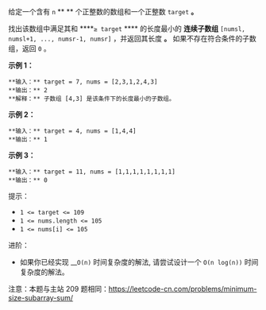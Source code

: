 给定一个含有 `n` ** ** 个正整数的数组和一个正整数 `target` **。**

找出该数组中满足其和 ****`≥ target` **** 的长度最小的 **连续子数组**  `[numsl, numsl+1, ...,
numsr-1, numsr]` ，并返回其长度 **。** 如果不存在符合条件的子数组，返回 `0` 。



**示例 1：**

    
    
    **输入：** target = 7, nums = [2,3,1,2,4,3]
    **输出：** 2
    **解释：** 子数组 [4,3] 是该条件下的长度最小的子数组。
    

**示例 2：**

    
    
    **输入：** target = 4, nums = [1,4,4]
    **输出：** 1
    

**示例 3：**

    
    
    **输入：** target = 11, nums = [1,1,1,1,1,1,1,1]
    **输出：** 0
    



提示：

  * `1 <= target <= 109`
  * `1 <= nums.length <= 105`
  * `1 <= nums[i] <= 105`



进阶：

  * 如果你已经实现 __`O(n)` 时间复杂度的解法, 请尝试设计一个 `O(n log(n))` 时间复杂度的解法。



注意：本题与主站 209 题相同：<https://leetcode-cn.com/problems/minimum-size-subarray-sum/>

